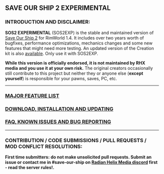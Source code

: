 ## SAVE OUR SHIP 2 EXPERIMENTAL

### **INTRODUCTION AND DISCLAIMER:**

**SOS2 EXPERIMENTAL** (SOS2EXP) is the stable and maintained version of [Save Our Ship 2](https://steamcommunity.com/sharedfiles/filedetails/?id=1909914131) for RimWorld 1.4. It includes over two years worth of bugfixes, performance optimizations, mechanics changes and some new features that might need more testing. An updated version of the Creation kit is also [available](https://github.com/SonicTHI/SaveOurShip2CreationKit). Only use it with SOS2EXP.

**While this version is officially endorsed, it is not maintained by RHX media and you use it at your own risk.** The original creators occasionally still contribute to this project but neither they or anyone else (**except yourself**) is responsible for your pawns, saves, PC, etc.
___
### **[MAJOR FEATURE LIST](https://github.com/SonicTHI/SaveOurShip2Experimental/wiki/Major-feature-list)**
### [**DOWNLOAD, INSTALLATION AND UPDATING**](https://github.com/SonicTHI/SaveOurShip2Experimental/wiki/Download,-installation-and-updating)
### [**FAQ, KNOWN ISSUES AND BUG REPORTING**](https://github.com/SonicTHI/SaveOurShip2Experimental/wiki/FAQ,-known-issues-and-bug-reporting)
___
### **CONTRIBUTION / CODE SUBMISSIONS / PULL REQUESTS / MOD CONFLICT RESOLUTIONS:**

**First time submitters: do not make unsolicited pull requests. Submit an issue or contact me in #save-our-ship on [Radian Helix Media discord](https://discord.gg/GK7nqgu) first - read the server rules!.**

